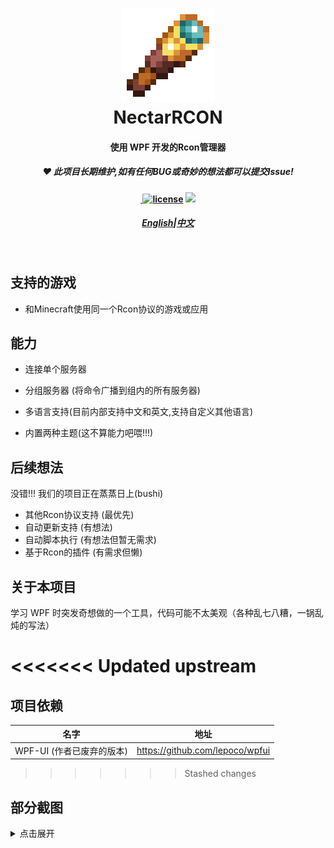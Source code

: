 
<h1 align="center">
<img src="NectarRCON/Resources/Icon.png" style="image-rendering: optimizeSpeed;image-rendering: -moz-crisp-edges;image-rendering: -o-crisp-edges;image-rendering: -webkit-optimize-contrast;image-rendering: pixelated;-ms-interpolation-mode: nearest-neighbor;width: 150px; height: 150px;"/>
<br />
NectarRCON
<br />
<h4 align="center">
    使用
    WPF
    开发的Rcon管理器
</h4>
<h5 align="center">
♥ 此项目长期维护,如有任何BUG或奇妙的想法都可以提交Issue!
</h5>
<h4 align="center">
​ <a href="https://mit-license.org/">
​ <img src="https://img.shields.io/github/license/zkhssb/NectarRCON?style=flat-square&color=blueviolet"
​ alt="license" />
​ </a>
​ <img src="https://img.shields.io/badge/.NET-7.0-blue" />
​ <a href="https://bot.q.qq.com/wiki/develop/api/">
​ </a>
​ </h4>
<h5 align="center">
<a href="README_EN.md">English</a>|<a href="README.md">中文</a>
</h5>
​ </h1>

## 支持的游戏

- 和Minecraft使用同一个Rcon协议的游戏或应用

## 能力

- 连接单个服务器

- 分组服务器 (将命令广播到组内的所有服务器)

- 多语言支持(目前内部支持中文和英文,支持自定义其他语言)

- 内置两种主题(这不算能力吧喂!!!)

## 后续想法

  没错!!! 我们的项目正在蒸蒸日上(bushi)

- 其他Rcon协议支持 (最优先)
- 自动更新支持 (有想法)
- 自动脚本执行 (有想法但暂无需求)
- 基于Rcon的插件 (有需求但懒)

## 关于本项目

学习 WPF 时突发奇想做的一个工具，代码可能不太美观（各种乱七八糟，一锅乱炖的写法）

<<<<<<< Updated upstream
=======
## 项目依赖

| 名字                      | 地址                            |
| ------------------------- | ------------------------------- |
| WPF-UI (作者已废弃的版本) | https://github.com/lepoco/wpfui |

>>>>>>> Stashed changes
## 部分截图

<details>
  <summary>点击展开</summary>
主页面 / Home Page

![](https://s2.loli.net/2023/01/03/onSMhEWAp6YGdtr.png)

需要密码 / PasswordPage

![](https://s2.loli.net/2023/01/03/fmcq18a92AgzLjs.png)

设置页面 / Settings page

![](https://s2.loli.net/2023/01/03/Qq2o9BLiWeGx8va.png)

连接成功/Command page

![](https://s2.loli.net/2023/01/03/Lw5eNtvPJCUYdT6.png)
</details>